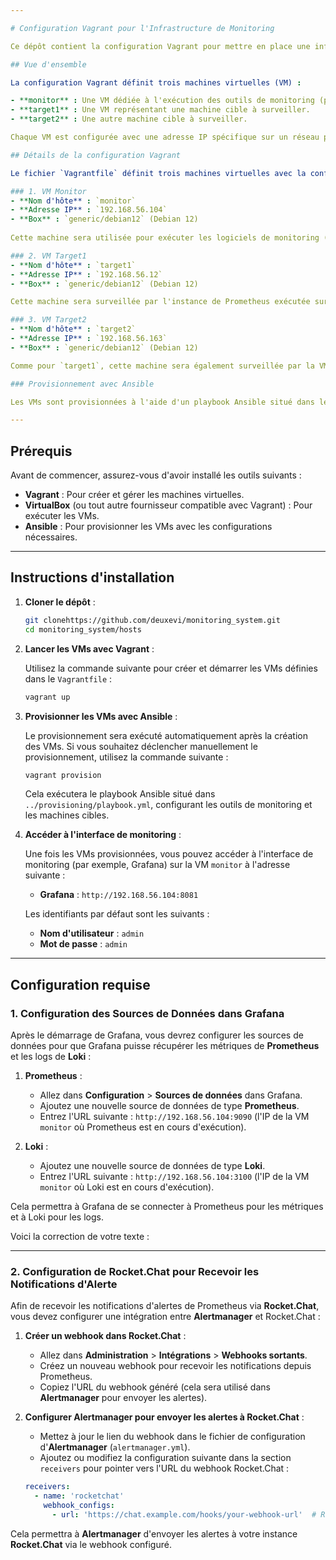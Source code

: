 ```yaml
---

# Configuration Vagrant pour l'Infrastructure de Monitoring

Ce dépôt contient la configuration Vagrant pour mettre en place une infrastructure simple avec des machines de monitoring et des machines cibles. L'infrastructure est conçue pour simuler un environnement où des outils de monitoring comme **Prometheus**, **Grafana**, et **Loki** peuvent être déployés et testés.

## Vue d'ensemble

La configuration Vagrant définit trois machines virtuelles (VM) :

- **monitor** : Une VM dédiée à l'exécution des outils de monitoring (par exemple, Prometheus, Grafana, Loki).
- **target1** : Une VM représentant une machine cible à surveiller.
- **target2** : Une autre machine cible à surveiller.

Chaque VM est configurée avec une adresse IP spécifique sur un réseau privé, et un playbook Ansible est utilisé pour provisionner les logiciels et la configuration nécessaires sur les VMs.

## Détails de la configuration Vagrant

Le fichier `Vagrantfile` définit trois machines virtuelles avec la configuration suivante :

### 1. VM Monitor
- **Nom d'hôte** : `monitor`
- **Adresse IP** : `192.168.56.104`
- **Box** : `generic/debian12` (Debian 12)
  
Cette machine sera utilisée pour exécuter les logiciels de monitoring (Prometheus, Grafana, Loki, etc.) qui collecteront et visualiseront les métriques et les logs.

### 2. VM Target1
- **Nom d'hôte** : `target1`
- **Adresse IP** : `192.168.56.12`
- **Box** : `generic/debian12` (Debian 12)

Cette machine sera surveillée par l'instance de Prometheus exécutée sur la VM `monitor`. Elle peut représenter n'importe quel serveur à surveiller.

### 3. VM Target2
- **Nom d'hôte** : `target2`
- **Adresse IP** : `192.168.56.163`
- **Box** : `generic/debian12` (Debian 12)

Comme pour `target1`, cette machine sera également surveillée par la VM `monitor`.

### Provisionnement avec Ansible

Les VMs sont provisionnées à l'aide d'un playbook Ansible situé dans le fichier `../provisioning/playbook.yml`. L'inventaire pour le playbook est fourni dans le fichier `../provisioning/inventory.ini`. Ce processus de provisionnement installera et configurera les outils de monitoring sur la machine `monitor` et tout agent nécessaire sur les machines cibles.

---
```


## Prérequis

Avant de commencer, assurez-vous d'avoir installé les outils suivants :

- **Vagrant** : Pour créer et gérer les machines virtuelles.
- **VirtualBox** (ou tout autre fournisseur compatible avec Vagrant) : Pour exécuter les VMs.
- **Ansible** : Pour provisionner les VMs avec les configurations nécessaires.

---

## Instructions d'installation

1. **Cloner le dépôt** :

   ```bash
   git clonehttps://github.com/deuxevi/monitoring_system.git
   cd monitoring_system/hosts
   ```

2. **Lancer les VMs avec Vagrant** :

   Utilisez la commande suivante pour créer et démarrer les VMs définies dans le `Vagrantfile` :

   ```bash
   vagrant up
   ```

3. **Provisionner les VMs avec Ansible** :

   Le provisionnement sera exécuté automatiquement après la création des VMs. Si vous souhaitez déclencher manuellement le provisionnement, utilisez la commande suivante :

   ```bash
   vagrant provision
   ```

   Cela exécutera le playbook Ansible situé dans `../provisioning/playbook.yml`, configurant les outils de monitoring et les machines cibles.

4. **Accéder à l'interface de monitoring** :

   Une fois les VMs provisionnées, vous pouvez accéder à l'interface de monitoring (par exemple, Grafana) sur la VM `monitor` à l'adresse suivante :

   - **Grafana** : `http://192.168.56.104:8081`

   Les identifiants par défaut sont les suivants :

   - **Nom d'utilisateur** : `admin`
   - **Mot de passe** : `admin`

---

## Configuration requise

### 1. Configuration des Sources de Données dans Grafana

Après le démarrage de Grafana, vous devrez configurer les sources de données pour que Grafana puisse récupérer les métriques de **Prometheus** et les logs de **Loki** :

1. **Prometheus** : 
   - Allez dans **Configuration** > **Sources de données** dans Grafana.
   - Ajoutez une nouvelle source de données de type **Prometheus**.
   - Entrez l'URL suivante : `http://192.168.56.104:9090` (l'IP de la VM `monitor` où Prometheus est en cours d'exécution).
   
2. **Loki** :
   - Ajoutez une nouvelle source de données de type **Loki**.
   - Entrez l'URL suivante : `http://192.168.56.104:3100` (l'IP de la VM `monitor` où Loki est en cours d'exécution).

Cela permettra à Grafana de se connecter à Prometheus pour les métriques et à Loki pour les logs.

Voici la correction de votre texte :

---

### 2. Configuration de Rocket.Chat pour Recevoir les Notifications d'Alerte

Afin de recevoir les notifications d'alertes de Prometheus via **Rocket.Chat**, vous devez configurer une intégration entre **Alertmanager** et Rocket.Chat :

1. **Créer un webhook dans Rocket.Chat** :
   - Allez dans **Administration** > **Intégrations** > **Webhooks sortants**.
   - Créez un nouveau webhook pour recevoir les notifications depuis Prometheus.
   - Copiez l'URL du webhook généré (cela sera utilisé dans **Alertmanager** pour envoyer les alertes).

2. **Configurer Alertmanager pour envoyer les alertes à Rocket.Chat** :
   - Mettez à jour le lien du webhook dans le fichier de configuration d'**Alertmanager** (`alertmanager.yml`).
   - Ajoutez ou modifiez la configuration suivante dans la section `receivers` pour pointer vers l'URL du webhook Rocket.Chat :

   ```yaml
   receivers:
     - name: 'rocketchat'
       webhook_configs:
         - url: 'https://chat.example.com/hooks/your-webhook-url'  # Remplacez par votre URL de webhook Rocket.Chat
   ```

Cela permettra à **Alertmanager** d'envoyer les alertes à votre instance **Rocket.Chat** via le webhook configuré.
